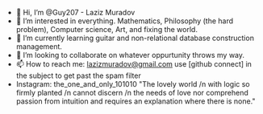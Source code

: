 - 👋 Hi, I’m @Guy207 - Laziz Muradov
- 👀 I’m interested in everything. Mathematics, Philosophy (the hard problem), Computer science, Art, and fixing the world. 
- 🌱 I’m currently learning guitar and non-relational database construction management. 
- 💞️ I’m looking to collaborate on whatever oppurtunity throws my way.
- 📫 How to reach me: lazizmuradov@gmail.com 
    use [github connect] in the subject to get past the spam filter
- Instagram: the_one_and_only_101010
"The lovely world /n
with logic so firmly planted /n
cannot discern /n
the needs of love
nor comprehend passion from intuition
and requires an explanation
where there is none."

<!---
Guy207/Guy207 is a ✨ special ✨ repository because its `README.md` (this file) appears on your GitHub profile.
You can click the Preview link to take a look at your changes.
--->
